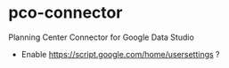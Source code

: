 # pco-connector
Planning Center Connector for Google Data Studio

- Enable https://script.google.com/home/usersettings ?